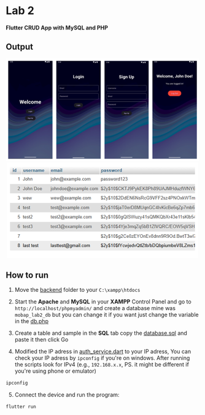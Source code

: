 # Lab 2

**Flutter CRUD App with MySQL and PHP**

## Output

<div align="center">
  <img src="/assets/Output.png" alt="Phone Screen" width="800">
</div>

<div align="center">
  <img src="/assets/Output2.png" alt="Database" width="500">
</div>

## How to run

1. Move the [backend](/backend/) folder to your `C:\xampp\htdocs`

2. Start the **Apache** and **MySQL** in your **XAMPP** Control Panel and go to `http://localhost/phpmyadmin/` and 
create a database mine was `mobap_lab2_db` but you can change it if you want just change the variable in the [db.php](/backend/server/db.php) 

3. Create a table and sample in the **SQL** tab copy the [database.sql](/backend/database.sql) and paste it then click Go

4. Modified the IP adress in [auth_service.dart](/lib/services/auth_service.dart) to your IP adress, You can check your IP adress by `ipconfig` if you're on windows. After running the scripts look for IPv4 (e.g., `192.168.x.x`, PS. it might be different if you're using phone or emulator)

```bash
ipconfig
```
5. Connect the device and run the program:
```bash
flutter run
```
